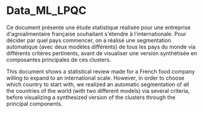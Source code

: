 # Data_ML_LPQC

Ce document présente une étude statistique réalisée pour une entreprise d'agroalimentaire française souhaitant s'étendre à l'internationale. Pour décider par quel pays commencer, on a réalisé une segmentation automatique (avec deux modèles différents) de tous les pays du monde via différents critères pertinents, avant de visualiser une version synthétisée en composantes principales de ces clusters.

This document shows a statistical review made for a French food company willing to expand to an international scale. However, in order to choose which country to start with, we realized an automatic segmentation of all the countries of the world (with two different models) via several criteria, before visualizing a synthesized version of the clusters through the principal components.
